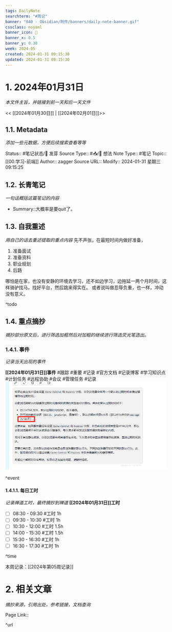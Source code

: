 ```yaml
---
tags: DailyNote
searchterm: "#周记"
banner: "040 - Obsidian/附件/banners/daily-note-banner.gif"
cssclass: noyaml
banner_icon: 💌
banner_x: 0.5
banner_y: 0.38
week: 2024-05
created: 2024-01-31 09:15:30
updated: 2024-01-31 09:15:30
---
```


# 1. 2024年01月31日

_本文件主旨，并链接到前一天和后一天文件_

<< [[2024年01月30日]] | [[2024年02月01日]]>>

## 1.1. Metadata

_添加一些元数据，方便后续搜索查看等等_

Status:: #笔记状态/🌱 发芽
Source Type:: #📥/💭 想法 
Note Type:: #笔记
Topic:: [[00.学习-前端]]
Author:: zagger
Source URL::
Modify:: 2024-01-31 星期三 09:15:25

## 1.2. 长青笔记

_一句话概括这篇笔记的内容_

- Summary::大概率是要quit了。

## 1.3. 自我重述

_用自己的话去重述提取的重点内容_
先不声张，在最短时间内做好准备，
1. 准备面试
2. 准备资料
3. 职业规划
4. 后路

哪怕是在家，也没有安静的环境去学习，还不如边学习，边拖延一两个月时间，这样骑驴找马，找好平台，然后跳来得实在。
或者说叫做忍辱负重，也一样，冲动没有意义。

^todo

## 1.4. 重点摘抄

_摘抄部分原文后，进行筛选加粗然后对加粗的继续进行筛选荧光笔选出。_

### 1.4.1. 事件

_记录当天出现的事件_

**[[2024年01月31日]]事件** 
#跟踪 #重要 #记录 #官方文档 #记录博客 #学习知识点 #计划任务 #远程协助 #会议 #管理任务
#记录 ![6288276e5a3acda18f3199aa426914c.png](https://raw.githubusercontent.com/zaggerj/obsidian_picgo/main/obsidian/6288276e5a3acda18f3199aa426914c.png)

^event

#### 1.4.1.1. 每日工时

_记录禅道工时，最终摘抄到禅道_
**[[2024年01月31日]]工时**
- [ ] 08:30 - 09:30 #工时  1h
- [ ] 09:30 - 10:30 #工时  1h
- [ ] 10:30 - 12:00 #工时  1.5h
- [ ] 14:00 - 15:30 #工时  1.5h
- [ ] 15:30 - 16:30 #工时  1h
- [ ] 16:30 - 17:30 #工时  1h

^time

本周记录：[[2024年第05周记录]]

# 2. 相关文章

_摘抄来源，引用出处，参考链接，文档查询_

Page Link::

^url
